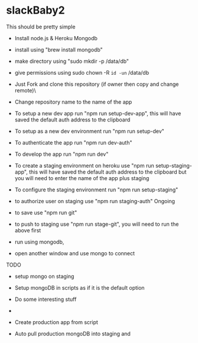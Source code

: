 # slackBaby2

This should be pretty simple
- Install node.js & Heroku
Mongodb
- install using "brew install mongodb"
- make directory using "sudo mkdir -p /data/db"
- give permissions using sudo chown -R `id -un` /data/db

- Just Fork and clone this repository (if owner then copy and change remote)\
- Change repository name to the name of the app 
- To setup a new dev app run "npm run setup-dev-app", this will have saved the default auth address to the clipboard
- To setup as a new dev environment run "npm run setup-dev"
- To authenticate the app run "npm run dev-auth" 
- To develop the app run "npm run dev"
- To create a staging environment on heroku use "npm run setup-staging-app", this will have saved the default auth address to the clipboard but you will need to enter the name of the app plus staging
- To configure the staging environment run "npm run setup-staging"
- to authorize user on staging use "npm run staging-auth"
Ongoing
- to save use "npm run git"
- to push to staging use "npm run stage-git", you will need to run the above first


- run using mongodb, 
- open another window and use mongo to connect


TODO
- setup mongo on staging
- Setup mongoDB in scripts as if it is the default option
- Do some interesting stuff
- 

- Create production app from script
- Auto pull production mongoDB into staging and 

